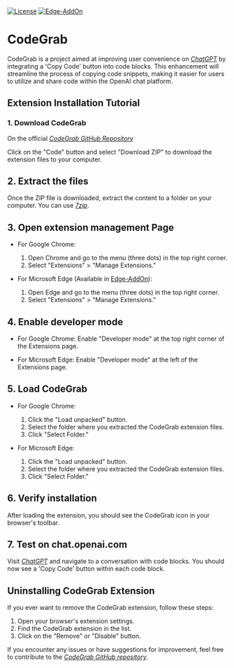###
[![License](https://img.shields.io/badge/License-MIT-green.svg)](https://www.mit.edu/~amini/LICENSE.md)
[![Edge-AddOn](https://img.shields.io/badge/-Edge-blue?logo=microsoft-edge&logoColor=white)](https://microsoftedge.microsoft.com/addons/detail/codegrab/hdfhhmdlkfihcmlmdnkfamgepiakbglb)


# CodeGrab
CodeGrab is a project aimed at improving user convenience on _[ChatGPT](https://chat.openai.com)_ by integrating a 'Copy Code' button into code blocks. This enhancement will streamline the process of copying code snippets, making it easier for users to utilize and share code within the OpenAI chat platform.


## Extension Installation Tutorial

### 1. Download CodeGrab

On the official _[CodeGrab GitHub Repository](https://github.com/glouwhy/codegrab)_

Click on the "Code" button and select "Download ZIP" to download the extension files to your computer.


## 2. Extract the files

Once the ZIP file is downloaded, extract the content to a folder on your computer. You can use _[7zip](https://www.7-zip.org)_.


## 3. Open extension management Page

- For Google Chrome:
  1. Open Chrome and go to the menu (three dots) in the top right corner.
  2. Select "Extensions" > "Manage Extensions."

- For Microsoft Edge (Available in [Edge-AddOn](https://microsoftedge.microsoft.com/addons/detail/codegrab/hdfhhmdlkfihcmlmdnkfamgepiakbglb)):
  1. Open Edge and go to the menu (three dots) in the top right corner.
  2. Select "Extensions" > "Manage Extensions."


## 4. Enable developer mode

- For Google Chrome:
  Enable "Developer mode" at the top right corner of the Extensions page.

- For Microsoft Edge:
  Enable "Developer mode" at the left of the Extensions page.

## 5. Load CodeGrab

- For Google Chrome:
  1. Click the "Load unpacked" button.
  2. Select the folder where you extracted the CodeGrab extension files.
  3. Click "Select Folder."

- For Microsoft Edge:
  1. Click the "Load unpacked" button.
  2. Select the folder where you extracted the CodeGrab extension files.
  3. Click "Select Folder."


## 6. Verify installation

After loading the extension, you should see the CodeGrab icon in your browser's toolbar.


## 7. Test on chat.openai.com

Visit _[ChatGPT](https://chat.openai.com)_ and navigate to a conversation with code blocks. You should now see a 'Copy Code' button within each code block.


## Uninstalling CodeGrab Extension
If you ever want to remove the CodeGrab extension, follow these steps:

1. Open your browser's extension settings.
1. Find the CodeGrab extension in the list.
3. Click on the "Remove" or "Disable" button.



If you encounter any issues or have suggestions for improvement, feel free to contribute to the _[CodeGrab GitHub repository](https://github.com/yourusername/codegrab)_.
